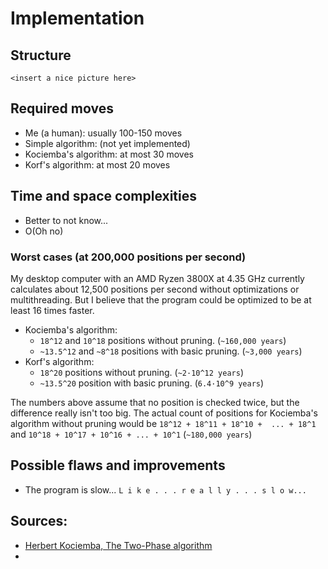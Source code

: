 # Implementation  


## Structure  
`<insert a nice picture here>`

## Required moves  
- Me (a human): usually 100-150 moves  
- Simple algorithm: (not yet implemented)  
- Kociemba's algorithm: at most 30 moves  
- Korf's algorithm: at most 20 moves  


## Time and space complexities  
- Better to not know...
- O(Oh no)

### Worst cases (at 200,000 positions per second)
My desktop computer with an AMD Ryzen 3800X at 4.35 GHz currently calculates
about 12,500 positions per second without optimizations or multithreading. But I
believe that the program could be optimized to be at least 16 times faster.

- Kociemba's algorithm:  
  - `18^12` and `10^18` positions without pruning. (`~160,000 years`)  
  - `~13.5^12` and `~8^18` positions with basic pruning. (`~3,000 years`)  
- Korf's algorithm:  
  - `18^20` positions without pruning. (`~2·10^12 years`)  
  - `~13.5^20` position with basic pruning. (`6.4·10^9 years`)  

The numbers above assume that no position is checked twice, but the difference
really isn't too big. The actual count of positions for Kociemba's algorithm
without pruning would be `18^12 + 18^11 + 18^10 +  ... + 18^1` and
`10^18 + 10^17 + 10^16 + ... + 10^1` (`~180,000 years`)


## Possible flaws and improvements  
- The program is slow... `L i k e . . . r e a l l y . . . s l o w...`


## Sources:
- [Herbert Kociemba, The Two-Phase algorithm](http://www.kociemba.org/cube.htm)  
- 
